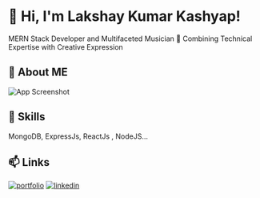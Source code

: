 #  👋 Hi, I'm Lakshay Kumar Kashyap!
MERN Stack Developer and Multifaceted Musician 🎼 Combining Technical Expertise with Creative Expression

## 🚀 About ME
![App Screenshot](https://github.com/LakshayKumar9347/FilesServing/blob/main/profle-image.png)

## 💞️ Skills
MongoDB, ExpressJs, ReactJs , NodeJS...

## 📫 Links
[![portfolio](https://img.shields.io/badge/my_portfolio-000?style=for-the-badge&logo=ko-fi&logoColor=white)](https://myluckycharm.my.canva.site/)
[![linkedin](https://img.shields.io/badge/linkedin-0A66C2?style=for-the-badge&logo=linkedin&logoColor=white)](https://www.linkedin.com/in/LakshayKumar9347)

